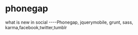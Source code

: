 phonegap
========

what is new in social ----Phonegap, jquerymobile, grunt, sass, karma,facebook,twitter,tumblr
